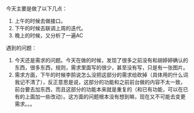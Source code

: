 今天主要是做了以下几点：  
1. 上午的时候去做接口。
2. 下午的时候去联调上周的迭代。
3. 晚上的时候，又分析了一遍AC

遇到的问题：  
1. 今天还是需求的问题。今天在做的时候，发现了很多之前没有和胡婷婷确认的东西，很多东西，规则，需求里面写的很少，甚至没有写，只是有一张图片。
2. 需求方面，下午的时候李鹄说怎么没把这部分的需求给砍掉（具体用的什么词我记不清了），反正意思是说，这部分的功能和之前前台做的内容不太一致，前台要去加东西，而且这部分的功能本来就是重复的（和已有功能，可以在已有的上面加一些改动）。这方面的问题根本没有想到嘛，现在又不可能去变更需求。。。

